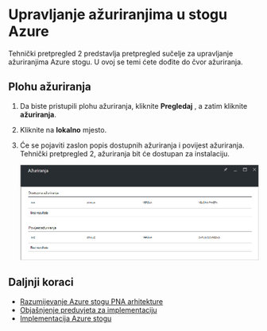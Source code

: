 <properties
    pageTitle="Ažuriranja u stogu Azure | Microsoft Azure"
    description="Informirajte se o ažuriranjima u stogu Azure"
    services="azure-stack"
    documentationCenter=""
    authors="HeathL17"
    manager="byronr"
    editor=""/>

<tags
    ms.service="azure-stack"
    ms.workload="na"
    ms.tgt_pltfrm="na"
    ms.devlang="na"
    ms.topic="article"
    ms.date="09/26/2016"
    ms.author="Helaw"/>

# <a name="updates-management-in-azure-stack"></a>Upravljanje ažuriranjima u stogu Azure
Tehnički pretpregled 2 predstavlja pretpregled sučelje za upravljanje ažuriranjima Azure stogu.  U ovoj se temi ćete dođite do čvor ažuriranja.  

## <a name="updates-blade"></a>Plohu ažuriranja
1.  Da biste pristupili plohu ažuriranja, kliknite **Pregledaj** , a zatim kliknite **ažuriranja**.

2.  Kliknite na **lokalno** mjesto.

3.  Će se pojaviti zaslon popis dostupnih ažuriranja i povijest ažuriranja.  Tehnički pretpregled 2, ažuriranja bit će dostupan za instalaciju.  

    ![Povijest pregledavanja prikazuje nije dostupna ažuriranja](./media/azure-stack-updates/image1.png)




## <a name="next-steps"></a>Daljnji koraci
- [Razumijevanje Azure stogu PNA arhitekture](azure-stack-architecture.md)      
- [Objašnjenje preduvjeta za implementaciju](azure-stack-deploy.md)
- [Implementacija Azure stogu](azure-stack-run-powershell-script.md)
 
    
  

  


